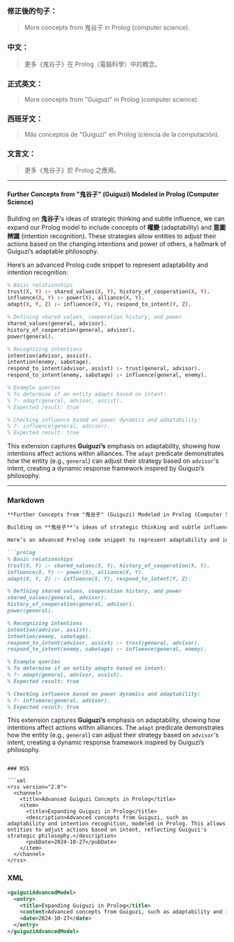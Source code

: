 ### 修正後的句子：
> More concepts from 鬼谷子 in Prolog (computer science).

### 中文：
> 更多《鬼谷子》在 Prolog（電腦科學）中的概念。

### 正式英文：
> More concepts from "Guiguzi" in Prolog (computer science).

### 西班牙文：
> Más conceptos de "Guiguzi" en Prolog (ciencia de la computación).

### 文言文：
> 更多《鬼谷子》於 Prolog 之應用。

---

#### Further Concepts from **"鬼谷子" (Guiguzi) Modeled in Prolog (Computer Science)**

Building on **鬼谷子**’s ideas of strategic thinking and subtle influence, we can expand our Prolog model to include concepts of **權變** (adaptability) and **意圖辨識** (intention recognition). These strategies allow entities to adjust their actions based on the changing intentions and power of others, a hallmark of Guiguzi’s adaptable philosophy.

Here’s an advanced Prolog code snippet to represent adaptability and intention recognition:

```prolog
% Basic relationships
trust(X, Y) :- shared_values(X, Y), history_of_cooperation(X, Y).
influence(X, Y) :- power(X), alliance(X, Y).
adapt(X, Y, Z) :- influence(X, Y), respond_to_intent(Y, Z).

% Defining shared values, cooperation history, and power
shared_values(general, advisor).
history_of_cooperation(general, advisor).
power(general).

% Recognizing intentions
intention(advisor, assist).
intention(enemy, sabotage).
respond_to_intent(advisor, assist) :- trust(general, advisor).
respond_to_intent(enemy, sabotage) :- influence(general, enemy).

% Example queries
% To determine if an entity adapts based on intent:
% ?- adapt(general, advisor, assist).
% Expected result: true

% Checking influence based on power dynamics and adaptability:
% ?- influence(general, advisor).
% Expected result: true
```

This extension captures **Guiguzi’s** emphasis on adaptability, showing how intentions affect actions within alliances. The `adapt` predicate demonstrates how the entity (e.g., `general`) can adjust their strategy based on `advisor`'s intent, creating a dynamic response framework inspired by Guiguzi’s philosophy.

---

### Markdown

```markdown
**Further Concepts from "鬼谷子" (Guiguzi) Modeled in Prolog (Computer Science)**

Building on **鬼谷子**’s ideas of strategic thinking and subtle influence, we can expand our Prolog model to include concepts of **權變** (adaptability) and **意圖辨識** (intention recognition). These strategies allow entities to adjust their actions based on the changing intentions and power of others, a hallmark of Guiguzi’s adaptable philosophy.

Here’s an advanced Prolog code snippet to represent adaptability and intention recognition:

```prolog
% Basic relationships
trust(X, Y) :- shared_values(X, Y), history_of_cooperation(X, Y).
influence(X, Y) :- power(X), alliance(X, Y).
adapt(X, Y, Z) :- influence(X, Y), respond_to_intent(Y, Z).

% Defining shared values, cooperation history, and power
shared_values(general, advisor).
history_of_cooperation(general, advisor).
power(general).

% Recognizing intentions
intention(advisor, assist).
intention(enemy, sabotage).
respond_to_intent(advisor, assist) :- trust(general, advisor).
respond_to_intent(enemy, sabotage) :- influence(general, enemy).

% Example queries
% To determine if an entity adapts based on intent:
% ?- adapt(general, advisor, assist).
% Expected result: true

% Checking influence based on power dynamics and adaptability:
% ?- influence(general, advisor).
% Expected result: true
```

This extension captures **Guiguzi’s** emphasis on adaptability, showing how intentions affect actions within alliances. The `adapt` predicate demonstrates how the entity (e.g., `general`) can adjust their strategy based on `advisor`'s intent, creating a dynamic response framework inspired by Guiguzi’s philosophy.
```

### RSS

```xml
<rss version="2.0">
  <channel>
    <title>Advanced Guiguzi Concepts in Prolog</title>
    <item>
      <title>Expanding Guiguzi in Prolog</title>
      <description>Advanced concepts from Guiguzi, such as adaptability and intention recognition, modeled in Prolog. This allows entities to adjust actions based on intent, reflecting Guiguzi's strategic philosophy.</description>
      <pubDate>2024-10-27</pubDate>
    </item>
  </channel>
</rss>
```

### XML

```xml
<guiguziAdvancedModel>
  <entry>
    <title>Expanding Guiguzi in Prolog</title>
    <content>Advanced concepts from Guiguzi, such as adaptability and intention recognition, modeled in Prolog. This allows entities to adjust actions based on intent, reflecting Guiguzi's strategic philosophy.</content>
    <date>2024-10-27</date>
  </entry>
</guiguziAdvancedModel>
```
